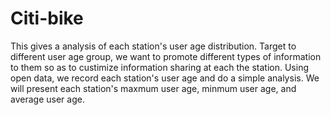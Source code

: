 # Citi-bike
This gives a analysis of each station's user age distribution. Target to different user age group, we want to promote different types of information to them so as to custimize information sharing at each the station. Using open data, we record each station's user age and do a simple analysis. We will present each station's maxmum user age, minmum user age, and average user age.
